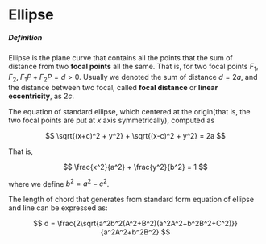 # Ellipse

##### Definition

Ellipse is the plane curve that contains all the points that the sum of distance from two **focal points** all the same. That is, for two focal points $F_{1}, F_{2}$, $F_{1}P + F_{2}P = d > 0$. Usually we denoted the sum of distance $d=2a$, and the distance between two focal, called **focal distance** or **linear eccentricity**, as $2c$.

The equation of standard ellipse, which centered at the origin(that is, the two focal points are put at $x$ axis symmetrically), computed as

$$
\sqrt{(x+c)^2 + y^2} + \sqrt{(x-c)^2 + y^2} = 2a
$$

That is,

$$
\frac{x^2}{a^2} + \frac{y^2}{b^2} = 1
$$

where we define $b^2 = a^2 - c^2$.



The length of chord that generates from standard form equation of ellipse and line can be expressed as:

$$
d = \frac{2\sqrt{a^2b^2(A^2+B^2)(a^2A^2+b^2B^2+C^2)}}{a^2A^2+b^2B^2}
$$



